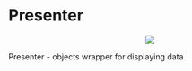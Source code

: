 # Presenter

<p align="center">
<img src="https://travis-ci.org/malyusha/presenter.svg?branch=master"/>
</p

Presenter - objects wrapper for displaying data